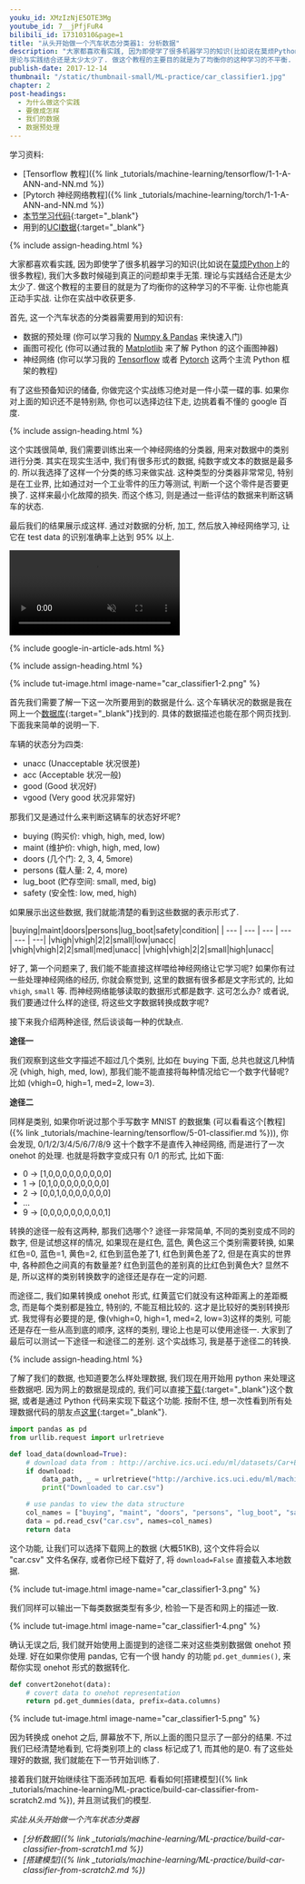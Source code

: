 ```yaml
---
youku_id: XMzIzNjE5OTE3Mg
youtube_id: 7__jPfjFuR4
bilibili_id: 17310310&page=1
title: "从头开始做一个汽车状态分类器1: 分析数据"
description: "大家都喜欢看实践, 因为即使学了很多机器学习的知识(比如说在莫烦Python上的很多教程), 我们大多数时候碰到真正的问题却束手无策.
理论与实践结合还是太少太少了. 做这个教程的主要目的就是为了均衡你的这种学习的不平衡. 让你也能真正动手实战. 让你在实战中收获更多."
publish-date: 2017-12-14
thumbnail: "/static/thumbnail-small/ML-practice/car_classifier1.jpg"
chapter: 2
post-headings:
  - 为什么做这个实践
  - 要做成怎样
  - 我们的数据
  - 数据预处理
---
```


学习资料:
  * [Tensorflow 教程]({% link _tutorials/machine-learning/tensorflow/1-1-A-ANN-and-NN.md %})
  * [Pytorch 神经网络教程]({% link _tutorials/machine-learning/torch/1-1-A-ANN-and-NN.md %})
  * [本节学习代码](https://github.com/MorvanZhou/train-classifier-from-scratch){:target="_blank"}
  * 用到的[UCI数据](http://archive.ics.uci.edu/ml/datasets/Car+Evaluation){:target="_blank"}



{% include assign-heading.html %}

大家都喜欢看实践, 因为即使学了很多机器学习的知识(比如说在[莫烦Python](/)上的很多教程), 我们大多数时候碰到真正的问题却束手无策.
理论与实践结合还是太少太少了. 做这个教程的主要目的就是为了均衡你的这种学习的不平衡. 让你也能真正动手实战. 让你在实战中收获更多.

首先, 这一个汽车状态的分类器需要用到的知识有:

* 数据的预处理 (你可以学习我的 [Numpy & Pandas](/tutorials/data-manipulation/np-pd/) 来快速入门)
* 画图可视化 (你可以通过我的 [Matplotlib](/tutorials/data-manipulation/plt/) 来了解 Python 的这个画图神器)
* 神经网络 (你可以学习我的 [Tensorflow](/tutorials/machine-learning/tensorflow/) 或者 [Pytorch](/tutorials/machine-learning/torch/) 这两个主流 Python 框架的教程)

有了这些预备知识的储备, 你做完这个实战练习绝对是一件小菜一碟的事. 如果你对上面的知识还不是特别熟, 你也可以选择边往下走, 边挑着看不懂的 google 百度.






{% include assign-heading.html %}

这个实践很简单, 我们需要训练出来一个神经网络的分类器,
用来对数据中的类别进行分类. 其实在现实生活中, 我们有很多形式的数据, 纯数字或文本的数据是最多的.
所以我选择了这样一个分类的练习来做实战. 这种类型的分类器非常常见, 特别是在工业界,
比如通过对一个工业零件的压力等测试, 判断一个这个零件是否要更换了. 这样来最小化故障的损失.
而这个练习, 则是通过一些评估的数据来判断这辆车的状态.

最后我们的结果展示成这样.
通过对数据的分析, 加工, 然后放入神经网络学习, 让它在 test data 的识别准确率上达到 95% 以上.


<video class="tut-content-video" controls loop autoplay muted>
  <source src="/static/results/ML-practice/car_classifier1-1.mp4" type="video/mp4">
  Your browser does not support HTML5 video.
</video>








{% include google-in-article-ads.html %}

{% include assign-heading.html %}

{% include tut-image.html image-name="car_classifier1-2.png" %}

首先我们需要了解一下这一次所要用到的数据是什么. 这个车辆状况的数据是我在网上一个[数据库](http://archive.ics.uci.edu/ml/datasets/Car+Evaluation){:target="_blank"}找到的.
具体的数据描述也能在那个网页找到. 下面我来简单的说明一下.

车辆的状态分为四类:
* unacc (Unacceptable 状况很差)
* acc   (Acceptable 状况一般)
* good  (Good 状况好)
* vgood (Very good 状况非常好)

那我们又是通过什么来判断这辆车的状态好坏呢?
* buying (购买价: vhigh, high, med, low)
* maint  (维护价: vhigh, high, med, low)
* doors  (几个门: 2, 3, 4, 5more)
* persons (载人量: 2, 4, more)
* lug_boot (贮存空间: small, med, big)
* safety  (安全性: low, med, high)

如果展示出这些数据, 我们就能清楚的看到这些数据的表示形式了.

|buying|maint|doors|persons|lug_boot|safety|condition|
| --- | --- | --- | --- | --- | ---|
|vhigh|vhigh|2|2|small|low|unacc|
|vhigh|vhigh|2|2|small|med|unacc|
|vhigh|vhigh|2|2|small|high|unacc|


好了, 第一个问题来了, 我们能不能直接这样喂给神经网络让它学习呢?
如果你有过一些处理神经网络的经历, 你就会察觉到, 这里的数据有很多都是文字形式的,
比如 `vhigh`, `small` 等.
而神经网络能够读取的数据形式都是数字. 这可怎么办? 或者说, 我们要通过什么样的途径,
将这些文字数据转换成数字呢?

接下来我介绍两种途径, 然后谈谈每一种的优缺点.

**途径一**

我们观察到这些文字描述不超过几个类别, 比如在 buying 下面, 总共也就这几种情况 (vhigh, high, med, low),
那我们能不能直接将每种情况给它一个数字代替呢? 比如 (vhigh=0, high=1, med=2, low=3).

**途径二**

同样是类别, 如果你听说过那个手写数字 MNIST 的数据集 (可以看看这个[教程]({% link _tutorials/machine-learning/tensorflow/5-01-classifier.md %})),
你会发现, 0/1/2/3/4/5/6/7/8/9 这十个数字不是直传入神经网络, 而是进行了一次 onehot 的处理. 也就是将数字变成只有 0/1 的形式, 比如下面:

* 0 -> [1,0,0,0,0,0,0,0,0,0]
* 1 -> [0,1,0,0,0,0,0,0,0,0]
* 2 -> [0,0,1,0,0,0,0,0,0,0]
* ...
* 9 -> [0,0,0,0,0,0,0,0,0,1]

转换的途径一般有这两种, 那我们选哪个? 途径一非常简单, 不同的类别变成不同的数字, 但是试想这样的情况,
如果现在是红色, 蓝色, 黄色这三个类别需要转换, 如果红色=0, 蓝色=1, 黄色=2,
红色到蓝色差了1, 红色到黄色差了2, 但是在真实的世界中, 各种颜色之间真的有数量差? 红色到蓝色的差别真的比红色到黄色大?
显然不是, 所以这样的类别转换数字的途径还是存在一定的问题.

而途径二, 我们如果转换成 onehot 形式, 红黄蓝它们就没有这种距离上的差距概念, 而是每个类别都是独立, 特别的, 不能互相比较的.
这才是比较好的类别转换形式. 我觉得有必要提的是, 像(vhigh=0, high=1, med=2, low=3)这样的类别, 可能还是存在一些从高到底的顺序,
这样的类别, 理论上也是可以使用途径一. 大家到了最后可以测试一下途径一和途径二的差别. 这个实战练习, 我是基于途径二的转换.






{% include assign-heading.html %}

了解了我们的数据, 也知道要怎么样处理数据, 我们现在用开始用 python 来处理这些数据吧.
因为网上的数据是现成的, 我们可以直接[下载](http://archive.ics.uci.edu/ml/machine-learning-databases/car/){:target="_blank"}这个数据,
或者是通过 Python 代码来实现下载这个功能. 按耐不住, 想一次性看到所有处理数据代码的朋友点[这里](https://github.com/MorvanZhou/train-classifier-from-scratch/blob/master/data_processing.py){:target="_blank"}.

```python
import pandas as pd
from urllib.request import urlretrieve

def load_data(download=True):
    # download data from : http://archive.ics.uci.edu/ml/datasets/Car+Evaluation
    if download:
        data_path, _ = urlretrieve("http://archive.ics.uci.edu/ml/machine-learning-databases/car/car.data", "car.csv")
        print("Downloaded to car.csv")

    # use pandas to view the data structure
    col_names = ["buying", "maint", "doors", "persons", "lug_boot", "safety", "class"]
    data = pd.read_csv("car.csv", names=col_names)
    return data
```

这个功能, 让我们可以选择下载网上的数据 (大概51KB), 这个文件将会以 "car.csv" 文件名保存, 或者你已经下载好了, 将 `download=False` 直接载入本地数据.

{% include tut-image.html image-name="car_classifier1-3.png" %}

我们同样可以输出一下每类数据类型有多少, 检验一下是否和网上的描述一致.

{% include tut-image.html image-name="car_classifier1-4.png" %}

确认无误之后, 我们就开始使用上面提到的途径二来对这些类别数据做 onehot 预处理. 好在如果你使用 pandas,
它有一个很 handy 的功能 `pd.get_dummies()`, 来帮你实现 onehot 形式的数据转化.

```python
def convert2onehot(data):
    # covert data to onehot representation
    return pd.get_dummies(data, prefix=data.columns)
```

{% include tut-image.html image-name="car_classifier1-5.png" %}

因为转换成 onehot 之后, 屏幕放不下, 所以上面的图只显示了一部分的结果. 不过我们已经清楚地看到,
它将类别项上的 class 标记成了1, 而其他的是0. 有了这些处理好的数据, 我们就能在下一节开始训练了.

接着我们就开始继续往下面添砖加瓦吧. 看看如何[搭建模型]({% link _tutorials/machine-learning/ML-practice/build-car-classifier-from-scratch2.md %}), 并且测试我们的模型.

*实战:从头开始做一个汽车状态分类器*

* *[分析数据]({% link _tutorials/machine-learning/ML-practice/build-car-classifier-from-scratch1.md %})*
* *[搭建模型]({% link _tutorials/machine-learning/ML-practice/build-car-classifier-from-scratch2.md %})*

